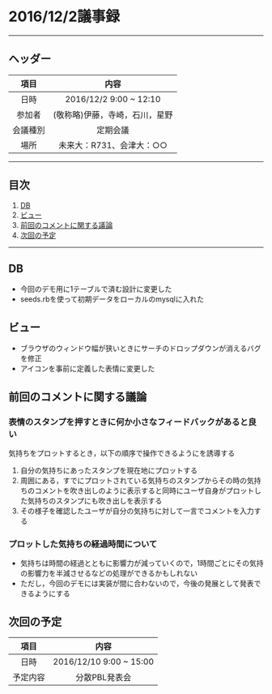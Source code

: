 # 2016/12/2議事録
---
## ヘッダー
|項目|内容|
|:--:|:--:|
| 日時 | 2016/12/2  9:00 ~ 12:10|
| 参加者 | (敬称略)伊藤，寺崎，石川，星野 |
| 会議種別 | 定期会議 |
| 場所 | 未来大：R731、会津大：○○ |

---
## 目次
1. [DB](#anchar1)
2. [ビュー](#anchar2)
3. [前回のコメントに関する議論](#anchar3)
4. [次回の予定](#anchar4)

---

## <div id="anchar1"/>DB
- 今回のデモ用に1テーブルで済む設計に変更した
- seeds.rbを使って初期データをローカルのmysqlに入れた

## <div id="anchar2"/>ビュー
- ブラウザのウィンドウ幅が狭いときにサーチのドロップダウンが消えるバグを修正
- アイコンを事前に定義した表情に変更した

## <div id="anchar3"/>前回のコメントに関する議論
### 表情のスタンプを押すときに何か小さなフィードバックがあると良い
気持ちをプロットするとき，以下の順序で操作できるようにを誘導する
  1. 自分の気持ちにあったスタンプを現在地にプロットする
  2. 周囲にある，すでにプロットされている気持ちのスタンプからその時の気持ちのコメントを吹き出しのように表示すると同時にユーザ自身がプロットした気持ちのスタンプにも吹き出しを表示する
  3. その様子を確認したユーザが自分の気持ちに対して一言でコメントを入力する

### プロットした気持ちの経過時間について
- 気持ちは時間の経過とともに影響力が減っていくので，1時間ごとにその気持の影響力を半減させるなどの処理ができるかもしれない
- ただし，今回のデモには実装が間に合わないので，今後の発展として発表できるようにする

## <div id="anchar4"/>次回の予定
|項目|内容|
|:--:|:--:|
| 日時 | 2016/12/10  9:00 ~ 15:00|
| 予定内容 | 分散PBL発表会|
